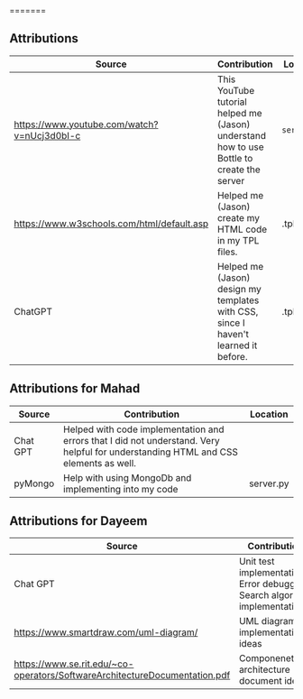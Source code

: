 

 
=======
## Attributions

| Source                                  | Contribution                                                                             | Location   |
|-----------------------------------------|------------------------------------------------------------------------------------------|------------|
| https://www.youtube.com/watch?v=nUcj3d0bI-c | This YouTube tutorial helped me (Jason) understand how to use Bottle to create the server | `server.py`  |
| https://www.w3schools.com/html/default.asp    | Helped me (Jason) create my HTML code in my TPL files.                                   | .tpl files |
| ChatGPT                                 | Helped me (Jason) design my templates with CSS, since I haven't learned it before.       | .tpl files | 

## Attributions for Mahad

| Source        | Contribution                                                                                                                        | Location  |
|---------------|-------------------------------------------------------------------------------------------------------------------------------------|-----------|
| Chat GPT      | Helped with code implementation and errors that I did not understand. Very helpful for understanding HTML and CSS elements as well. |           |
| pyMongo       | Help with using MongoDb and implementing into my code                                                                               | server.py |


## Attributions for Dayeem

| Source        | Contribution                                                                 | Location                  |
|---------------|------------------------------------------------------------------------------|---------------------------|
| Chat GPT      | Unit test implementations. Error debugging. Search algorithm implementation. | server.py, test_server.py |
| https://www.smartdraw.com/uml-diagram/       | UML diagram implementation ideas                                             | UML_diagram.png           |
| https://www.se.rit.edu/~co-operators/SoftwareArchitectureDocumentation.pdf     | Componenet architecture document ideas                                       | Comp_Arch.md              |
